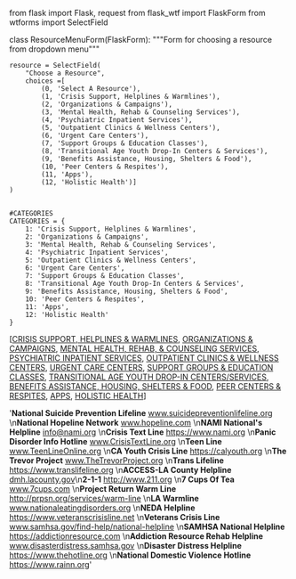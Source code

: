 from flask import Flask, request
from flask_wtf import FlaskForm
from wtforms import SelectField

class ResourceMenuForm(FlaskForm):
    """Form for choosing a resource from 
    dropdown menu"""

    resource = SelectField(
        "Choose a Resource",
        choices =[
            (0, 'Select A Resource'),
            (1, 'Crisis Support, Helplines & Warmlines'),
            (2, 'Organizations & Campaigns'),
            (3, 'Mental Health, Rehab & Counseling Services'),
            (4, 'Psychiatric Inpatient Services'),
            (5, 'Outpatient Clinics & Wellness Centers'),
            (6, 'Urgent Care Centers'),
            (7, 'Support Groups & Education Classes'),
            (8, 'Transitional Age Youth Drop-In Centers & Services'),
            (9, 'Benefits Assistance, Housing, Shelters & Food'),
            (10, 'Peer Centers & Respites'),
            (11, 'Apps'),
            (12, 'Holistic Health')]
    )


    #CATEGORIES
    CATEGORIES = {
        1: 'Crisis Support, Helplines & Warmlines',
        2: 'Organizations & Campaigns',
        3: 'Mental Health, Rehab & Counseling Services',
        4: 'Psychiatric Inpatient Services',
        5: 'Outpatient Clinics & Wellness Centers',
        6: 'Urgent Care Centers',
        7: 'Support Groups & Education Classes',
        8: 'Transitional Age Youth Drop-In Centers & Services',
        9: 'Benefits Assistance, Housing, Shelters & Food',
        10: 'Peer Centers & Respites',
        11: 'Apps',
        12: 'Holistic Health'
    }


[<u>CRISIS SUPPORT, HELPLINES &amp; WARMLINES</u>,
 <u>ORGANIZATIONS &amp; CAMPAIGNS</u>,
 <u>MENTAL HEALTH, REHAB, &amp; COUNSELING SERVICES</u>,
 <u>PSYCHIATRIC INPATIENT SERVICES</u>,
 <u>OUTPATIENT CLINICS &amp; WELLNESS CENTERS</u>,
 <u>URGENT CARE CENTERS</u>,
 <u>SUPPORT GROUPS &amp; EDUCATION CLASSES</u>,
 <u>TRANSITIONAL AGE YOUTH DROP-IN CENTERS/SERVICES</u>,
 <u>BENEFITS ASSISTANCE, HOUSING, SHELTERS &amp; FOOD</u>,
 <u>PEER CENTERS &amp; RESPITES</u>,
 <u>APPS</u>,
 <u>HOLISTIC HEALTH</u>]

'<strong>National Suicide Prevention Lifeline</strong> <a href="http://www.suicidepreventionlifeline.org" target="_blank">www.suicidepreventionlifeline.org</a>
\n<strong>National Hopeline Network</strong> <a href="http://www.hopeline.com" target="_blank">www.hopeline.com</a>
\n<strong>NAMI National\'s Helpline</strong> <a href="mailto:info@nami.org">info@nami.org </a>
\n<strong>Crisis Text Line</strong> <a href="https://www.nami.org/Find-Support/NAMI-HelpLine" target="_blank">https://www.nami.org</a>
\n<strong>Panic Disorder Info Hotline</strong> <a href="https://www.crisistextline.org" target="_blank">www.CrisisTextLine.org</a>
\n<strong>Teen Line</strong> <a href="http://www.TeenLineOnline.org" target="_blank">www.TeenLineOnline.org</a>
\n<strong>CA Youth Crisis Line</strong> <a href="https://calyouth.org" target="_blank">https://calyouth.org</a>
\n<strong>The Trevor Project</strong> <a href="http://www.TheTrevorProject.org" target="_blank">www.TheTrevorProject.org</a>
\n<strong>Trans Lifeline</strong> <a href="https://www.translifeline.org" target="_blank">https://www.translifeline.org</a>
\n<strong>ACCESS-LA County Helpline</strong> <a href="http://dmh.lacounty.gov/" target="_blank">dmh.lacounty.gov</a>\n<strong>2-1-1</strong> <a href="http://www.211.org" target="_blank">http://www.211.org</a>
\n<strong>7 Cups Of Tea</strong> <a href="https://www.7cups.com" target="_blank">www.7cups.com</a>
\n<strong>Project Return Warm Line</strong> <a href="http://prpsn.org/services/warm-line" target="_blank">http://prpsn.org/services/warm-line</a>
\n<strong>LA Warmline</strong> <a href="https://www.nationaleatingdisorders.org" target="_blank">www.nationaleatingdisorders.org</a>
\n<strong><span class="s-text-color-black">NEDA Helpline</span></strong> <a href="https://www.veteranscrisisline.net" target="_blank">https://www.veteranscrisisline.net</a>
\n<strong>Veterans Crisis Line</strong> <a href="https://www.samhsa.gov/find-help/national-helpline" target="_blank">www.samhsa.gov/find-help/national-helpline</a>
\n<strong>SAMHSA National Helpline</strong> <a href="https://addictionresource.com" target="_blank">https://addictionresource.com</a>
\n<strong>Addiction Resource Rehab Helpline</strong> <a href="https://www.samhsa.gov/find-help/disaster-distress-helpline" target="_blank">www.disasterdistress.samhsa.gov</a>
\n<strong>Disaster Distress Helpline</strong> <a href="https://www.thehotline.org" target="_blank">https://www.thehotline.org</a>
\n<strong>National Domestic Violence Hotline</strong> <a href="https://www.rainn.org" target="_blank">https://www.rainn.org</a>'